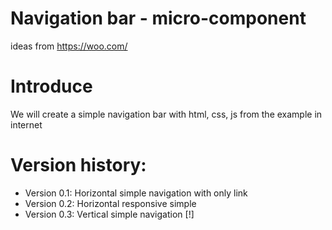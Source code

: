 # Navigation bar - micro-component

ideas from https://woo.com/

# Introduce

We will create a simple navigation bar with html, css, js from the example in internet

# Version history:

- Version 0.1: Horizontal simple navigation with only link
- Version 0.2: Horizontal responsive simple
- Version 0.3: Vertical simple navigation [!]
